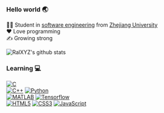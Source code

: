 ### Hello world 🌏
👨‍🎓 Student in [software engineering](http://www.en.cs.zju.edu.cn/) from [Zhejiang University](http://www.zju.edu.cn/english)  
❤️ Love programming  
✍️ Growing strong

![RalXYZ's github stats](https://github-readme-stats.vercel.app/api/?username=RalXYZ&show_icons=true&title_color=c3174f&icon_color=c3174f&text_color=ffffff&bg_color=28253a)

<!--
![Snake repo card](https://github-readme-stats.vercel.app/api/pin?username=RalXYZ&repo=Snake&title_color=c3174f&icon_color=c3174f&text_color=ffffff&bg_color=28253a)
-->

### Learning 💻  

[![C](https://img.shields.io/badge/-28253a?style=flat&logo=c&logoColor=lightgrey)](https://github.com/topics/c)  
[![C++](https://img.shields.io/badge/-C++-28253a?style=flat&?logo=C++)](https://github.com/RalXYZ) [![Python](https://img.shields.io/badge/-Python-28253a?style=flat&logo=python)](https://github.com/RalXYZ)  
[![MATLAB](https://img.shields.io/badge/-MATLAB-28253a?style=flat&logo=matlab)](https://github.com/RalXYZ) [![Tensorflow](https://img.shields.io/badge/-Tensorflow-28253a?style=flat&logo=tensorflow)](https://github.com/RalXYZ)   
[![HTML5](https://img.shields.io/badge/-HTML5-28253a?style=flat&logo=html5&logoColor=e34f26)](https://github.com/RalXYZ) [![CSS3](https://img.shields.io/badge/-CSS3-28253a?style=flat&logo=css3&logoColor=1572b6)](https://github.com/RalXYZ) [![JavaScript](https://img.shields.io/badge/-JavaScript-28253a?style=flat&logo=javascript)](https://github.com/RalXYZ)  
